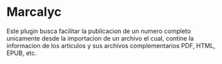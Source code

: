 # Marcalyc
Este plugin busca facilitar la publicacion de un numero completo unicamente desde la importacion de un archivo el cual, contine la informacion de los articulos y sus archivos complementarios PDF, HTML, EPUB, etc.
